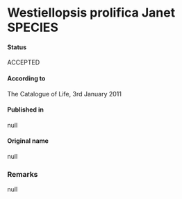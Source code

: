 Westiellopsis prolifica Janet SPECIES
=======

#### Status
ACCEPTED

#### According to
The Catalogue of Life, 3rd January 2011

#### Published in
null

#### Original name
null

### Remarks
null